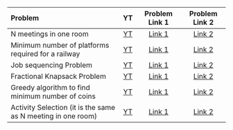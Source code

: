 | Problem | YT | Problem Link 1 | Problem Link 2 |
| :--- | :---: | :---: | :---: |
| N meetings in one room | [YT](https://youtu.be/II6ziNnub1Q) |	[Link 1](https://www.codingninjas.com/codestudio/problems/1062658?topList=striver-sde-sheet-problems&utm_source=striver&utm_medium=website) | [Link 2](https://practice.geeksforgeeks.org/problems/n-meetings-in-one-room-1587115620/1) |
| Minimum number of platforms required for a railway | [YT](https://youtu.be/dxVcMDI7vyI) |	[Link 1](https://www.codingninjas.com/codestudio/problems/799400?topList=striver-sde-sheet-problems&utm_source=striver&utm_medium=website) | [Link 2](https://practice.geeksforgeeks.org/problems/minimum-platforms-1587115620/1#) |
| Job sequencing Problem | [YT](https://youtu.be/LjPx4wQaRIs) |	[Link 1](https://www.codingninjas.com/codestudio/problems/job-sequencing-problem_1169460?topList=striver-sde-sheet-problems&utm_source=striver&utm_medium=website) | [Link 2](https://practice.geeksforgeeks.org/problems/job-sequencing-problem-1587115620/1#) |
| Fractional Knapsack Problem | [YT](https://youtu.be/F_DDzYnxO14) | [Link 1](https://www.codingninjas.com/codestudio/problems/975286?topList=striver-sde-sheet-problems&utm_source=striver&utm_medium=website) | [Link 2](https://practice.geeksforgeeks.org/problems/fractional-knapsack-1587115620/1) |
| Greedy algorithm to find minimum number of coins | [YT](https://youtu.be/mVg9CfJvayM) |	[Link 1](https://www.codingninjas.com/codestudio/problems/975277?topList=striver-sde-sheet-problems&utm_source=striver&utm_medium=website) | [Link 2](https://practice.geeksforgeeks.org/problems/-minimum-number-of-coins4426/1/) |
| Activity Selection (it is the same as N meeting in one room) | [YT](https://youtu.be/II6ziNnub1Q) |	[Link 1](https://www.codingninjas.com/codestudio/problems/1062712?topList=striver-sde-sheet-problems&utm_source=striver&utm_medium=website) | [Link 2](https://practice.geeksforgeeks.org/problems/activity-selection-1587115620/1/) |
